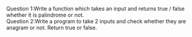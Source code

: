 Question 1:Write a function which takes an input and returns true / false whether it is palindrome or not.  
Question 2:Write a program to take 2 inputs and check whether they are anagram or not. Return true or false.
